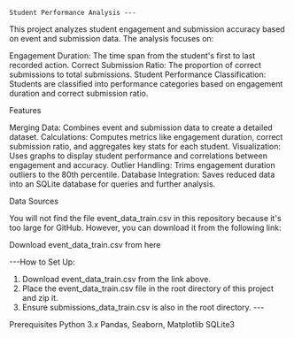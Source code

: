     Student Performance Analysis ---
This project analyzes student engagement and submission accuracy based on event and submission data. The analysis focuses on:

Engagement Duration: The time span from the student's first to last recorded action.
Correct Submission Ratio: The proportion of correct submissions to total submissions.
Student Performance Classification: Students are classified into performance categories based on engagement duration and correct submission ratio.


Features

Merging Data: Combines event and submission data to create a detailed dataset.
Calculations: Computes metrics like engagement duration, correct submission ratio, and aggregates key stats for each student.
Visualization: Uses graphs to display student performance and correlations between engagement and accuracy.
Outlier Handling: Trims engagement duration outliers to the 80th percentile.
Database Integration: Saves reduced data into an SQLite database for queries and further analysis.

Data Sources

You will not find the file event_data_train.csv in this repository because it's too large for GitHub. However, you can download it from the following link:

Download event_data_train.csv from here <!-- (https://www.kaggle.com/datasets/kapturovalexander/predict-students-drop-out-of-the-course/data?select=event_data_train.csv) -->

---How to Set Up:
1. Download event_data_train.csv from the link above.
2. Place the event_data_train.csv file in the root directory of this project and zip it.
3. Ensure submissions_data_train.csv is also in the root directory. ---

Prerequisites
Python 3.x
Pandas, Seaborn, Matplotlib
SQLite3
